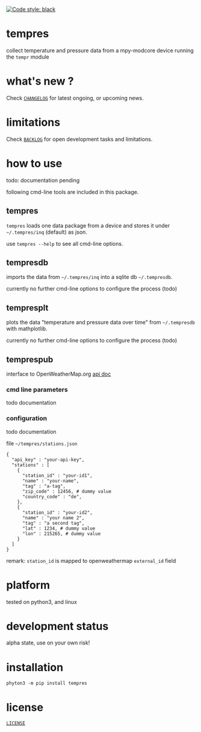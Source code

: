 [![Code style: black](https://img.shields.io/badge/code%20style-black-000000.svg)](https://github.com/psf/black)

# tempres 

collect temperature and pressure data from a mpy-modcore device
running the `tempr` module


# what's new ?

Check
[`CHANGELOG`](https://github.com/kr-g/tempres/blob/main/CHANGELOG.md)
for latest ongoing, or upcoming news.


# limitations

Check 
[`BACKLOG`](https://github.com/kr-g/tempres/blob/main/BACKLOG.md)
for open development tasks and limitations.


# how to use

todo: documentation pending

following cmd-line tools are included in this package.


## tempres

`tempres` loads one data package from a device and stores it under `~/.tempres/inq` (default) as json.

use `tempres --help` to see all cmd-line options.


## tempresdb

imports the data from `~/.tempres/inq` into a sqlite db `~/.tempresdb`.

currently no further cmd-line options to configure the process (todo)


## tempresplt

plots the data "temperature and pressure data over time" from `~/.tempresdb` with mathplotlib.

currently no further cmd-line options to configure the process (todo)


## temprespub

interface to OpenWeatherMap.org [api doc](https://openweathermap.org/stations#steps)


### cmd line parameters

todo documentation

### configuration

todo documentation

file `~/tempres/stations.json` 

    {
      "api_key" : "your-api-key",
      "stations" : [
        { 
          "station_id" : "your-id1",
          "name" : "your-name",
          "tag" : "a-tag",
          "zip_code" : 12456, # dummy value
          "country_code" : "de",
        },
        { 
          "station_id" : "your-id2",
          "name" : "your name 2",
          "tag" : "a second tag",
          "lat" : 1234, # dummy value
          "lon" : 215265, # dummy value
        }
      ]
    }

remark: `station_id` is mapped to openweathermap `external_id` field


# platform

tested on python3, and linux


# development status

alpha state, use on your own risk!


# installation

    phyton3 -m pip install tempres
    

# license

[`LICENSE`](https://github.com/kr-g/tempres/blob/main/LICENSE.md)

